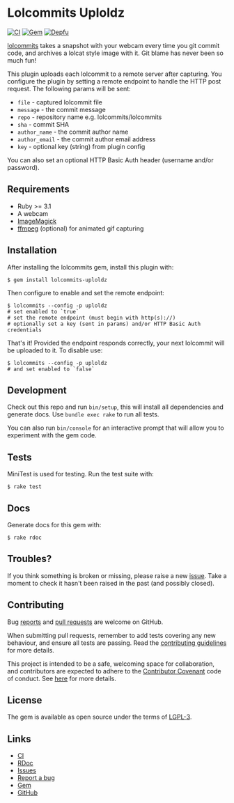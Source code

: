 # Lolcommits Uploldz

[![CI](https://img.shields.io/github/actions/workflow/status/lolcommits/lolcommits-uploldz/ci.yml?branch=main&style=flat&label=CI)](https://github.com/lolcommits/lolcommits-uploldz/actions/workflows/ci.yml)
[![Gem](https://img.shields.io/gem/v/lolcommits-uploldz.svg?style=flat)](http://rubygems.org/gems/lolcommits-uploldz)
[![Depfu](https://img.shields.io/depfu/lolcommits/lolcommits-uploldz.svg?style=flat)](https://depfu.com/github/lolcommits/lolcommits-uploldz)

[lolcommits](https://lolcommits.github.io/) takes a snapshot with your webcam
every time you git commit code, and archives a lolcat style image with it. Git
blame has never been so much fun!

This plugin uploads each lolcommit to a remote server after capturing.  You
configure the plugin by setting a remote endpoint to handle the HTTP post
request. The following params will be sent:

* `file` - captured lolcommit file
* `message` - the commit message
* `repo` - repository name e.g. lolcommits/lolcommits
* `sha` - commit SHA
* `author_name` - the commit author name
* `author_email` - the commit author email address
* `key` - optional key (string) from plugin config

You can also set an optional HTTP Basic Auth header (username and/or password).

## Requirements

* Ruby >= 3.1
* A webcam
* [ImageMagick](http://www.imagemagick.org)
* [ffmpeg](https://www.ffmpeg.org) (optional) for animated gif capturing

## Installation

After installing the lolcommits gem, install this plugin with:

    $ gem install lolcommits-uploldz

Then configure to enable and set the remote endpoint:

    $ lolcommits --config -p uploldz
    # set enabled to `true`
    # set the remote endpoint (must begin with http(s)://)
    # optionally set a key (sent in params) and/or HTTP Basic Auth credentials

That's it! Provided the endpoint responds correctly, your next lolcommit will be
uploaded to it. To disable use:

    $ lolcommits --config -p uploldz
    # and set enabled to `false`

## Development

Check out this repo and run `bin/setup`, this will install all dependencies and
generate docs. Use `bundle exec rake` to run all tests.

You can also run `bin/console` for an interactive prompt that will allow you to
experiment with the gem code.

## Tests

MiniTest is used for testing. Run the test suite with:

    $ rake test

## Docs

Generate docs for this gem with:

    $ rake rdoc

## Troubles?

If you think something is broken or missing, please raise a new
[issue](https://github.com/lolcommits/lolcommits-uploldz/issues). Take a moment
to check it hasn't been raised in the past (and possibly closed).

## Contributing

Bug [reports](https://github.com/lolcommits/lolcommits-uploldz/issues) and [pull
requests](https://github.com/lolcommits/lolcommits-uploldz/pulls) are welcome on
GitHub.

When submitting pull requests, remember to add tests covering any new behaviour,
and ensure all tests are passing. Read the [contributing
guidelines](https://github.com/lolcommits/lolcommits-loltext/blob/master/CONTRIBUTING.md)
for more details.

This project is intended to be a safe, welcoming space for collaboration, and
contributors are expected to adhere to the [Contributor
Covenant](http://contributor-covenant.org) code of conduct.  See
[here](https://github.com/lolcommits/lolcommits-uploldz/blob/master/CODE_OF_CONDUCT.md)
for more details.

## License

The gem is available as open source under the terms of
[LGPL-3](https://opensource.org/licenses/LGPL-3.0).

## Links

* [CI](https://github.com/lolcommits/lolcommits-uploldz/actions/workflows/ci.yml)
* [RDoc](http://rdoc.info/projects/lolcommits/lolcommits-uploldz)
* [Issues](http://github.com/lolcommits/lolcommits-uploldz/issues)
* [Report a bug](http://github.com/lolcommits/lolcommits-uploldz/issues/new)
* [Gem](http://rubygems.org/gems/lolcommits-uploldz)
* [GitHub](https://github.com/lolcommits/lolcommits-uploldz)
